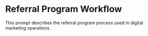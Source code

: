 # Referral Program Workflow

This prompt describes the referral program process used in digital marketing operations.
